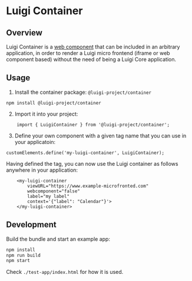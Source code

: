 
# Luigi Container 

## Overview
Luigi Container is a [web component](https://developer.mozilla.org/en-US/docs/Web/Web_Components) that can be included in an arbitrary application, in order to render a Luigi micro frontend (iframe or web component based) without the need of being a Luigi Core application.

## Usage
1. Install the container package: `@luigi-project/container` 

```
npm install @luigi-project/container
```

2. Import it into your project:


```
    import { LuigiContainer } from '@luigi-project/container';
```

3. Define your own component with a given tag name that you can use in your applicatoin:

```
customElements.define('my-luigi-container', LuigiContainer);
```

Having defined the tag, you can now use the Luigi container as follows anywhere in your application:

```
    <my-luigi-container 
        viewURL="https://www.example-microfronted.com" 
        webcomponent="false" 
        label="my label"
        context='{"label": "Calendar"}'>
    </my-luigi-container>
```



## Development 

Build the bundle and start an example app: 

```bash
npm install
npm run build
npm start
```

Check `./test-app/index.html` for how it is used.